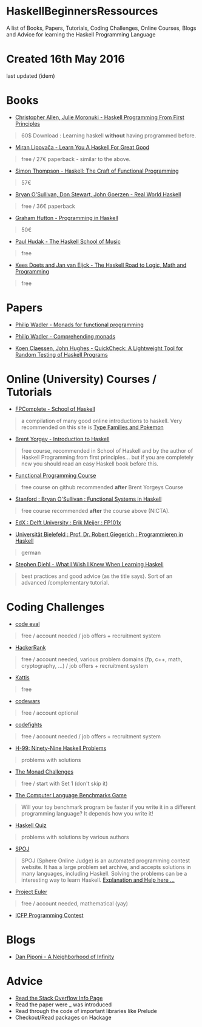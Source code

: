 # HaskellBeginnersRessources
A list of Books, Papers, Tutorials, Coding Challenges, Online Courses, Blogs and Advice for learning the Haskell Programming Language


# Created 16th May 2016
last updated (idem)





# Books
- [Christopher Allen, Julie Moronuki - Haskell Programming From First Principles](http://haskellbook.com/) 
> 60$ Download : Learning haskell **without** having programmed before.

- [Miran Lipovača - Learn You A Haskell For Great Good](http://learnyouahaskell.com/) 
>free / 27€ paperback - similar to the above.

- [Simon Thompson - Haskell: The Craft of Functional Programming](http://www.haskellcraft.com/craft3e/Home.html)
>57€

- [Bryan O'Sullivan, Don Stewart, John Goerzen - Real World Haskell](http://book.realworldhaskell.org/) 
>free / 36€ paperback

- [Graham Hutton - Programming in Haskell](http://www.cs.nott.ac.uk/~pszgmh/book.html) 
> 50€

- [Paul Hudak - The Haskell School of Music](http://haskell.cs.yale.edu/wp-content/uploads/2015/03/HSoM.pdf) 
>free

- [Kees Doets and Jan van Eijck - The Haskell Road to Logic, Math and Programming](https://fldit-www.cs.uni-dortmund.de/~peter/PS07/HR.pdf)
> free





# Papers

- [Philip Wadler - Monads for functional programming](http://homepages.inf.ed.ac.uk/wadler/papers/marktoberdorf/baastad.pdf) 

- [Philip Wadler - Comprehending monads](http://www.diku.dk/hjemmesider/ansatte/henglein/papers/wadler1992.pdf) 

- [Koen Claessen, John Hughes - QuickCheck: A Lightweight Tool for Random Testing of Haskell Programs](http://www.eecs.northwestern.edu/~robby/courses/395-495-2009-fall/quick.pdf) 






# Online (University) Courses / Tutorials

- [FPComplete - School of Haskell](https://www.schoolofhaskell.com/) 
> a compilation of many good online introductions to haskell. Very recommended on this site is [Type Families and Pokemon](https://www.schoolofhaskell.com/school/to-infinity-and-beyond/pick-of-the-week/type-families-and-pokemon) 

- [Brent Yorgey - Introduction to Haskell](http://www.cis.upenn.edu/~cis194/lectures.html) 
> free course, recommended in School of Haskell and by the author of Haskell Programming from first principles... but if you are completely new you should read an easy Haskell book before this.

- [Functional Programming Course](https://github.com/NICTA/course) 
> free course on github recommended **after** Brent Yorgeys Course

- [Stanford : Bryan O'Sullivan : Functional Systems in Haskell](http://www.scs.stanford.edu/14sp-cs240h/) 
> free course recommended **after** the course above (NICTA).


- [EdX : Delft University : Erik Meijer : FP101x](https://courses.edx.org/courses/course-v1:DelftX+FP101x+3T2015/info)

- [Universität Bielefeld : Prof. Dr. Robert Giegerich : Programmieren in Haskell](https://www.techfak.uni-bielefeld.de/ags/pi/lehre/AuDIWS13/#haskell) 
> german

- [Stephen Diehl - What I Wish I Knew When Learning Haskell](http://dev.stephendiehl.com/hask/#basics)
>best practices and good advice (as the title says). Sort of an advanced /complementary tutorial.





# Coding Challenges

- [code eval](https://www.codeeval.com/) 
> free / account needed / job offers + recruitment system

- [HackerRank](https://www.hackerrank.com/domains) 
> free / account needed, various problem domains (fp, c++, math, cryptography, ...) / job offers + recruitment system

- [Kattis](https://open.kattis.com/problems/) 
> free

- [codewars](http://www.codewars.com/?language=haskell) 
> free / account optional

- [codefights](https://codefights.com/) 
> free / account needed / job offers + recruitment system

- [H-99: Ninety-Nine Haskell Problems](https://wiki.haskell.org/H-99:_Ninety-Nine_Haskell_Problems) 
> problems with solutions

- [The Monad Challenges](https://mightybyte.github.io/monad-challenges/) 
> free / start with Set 1 (don't skip it)

- [The Computer Language Benchmarks Game](http://benchmarksgame.alioth.debian.org/) 
> Will your toy benchmark program be faster if you write it in a different programming language? It depends how you write it!

- [Haskell Quiz](https://wiki.haskell.org/Haskell_Quiz) 
> problems with solutions by various authors

- [SPOJ](http://www.spoj.com/) 
> SPOJ (Sphere Online Judge) is an automated programming contest website. It has a large problem set archive, and accepts solutions in many languages, including Haskell. Solving the problems can be a interesting way to learn Haskell. [Explanation and Help here ...](https://wiki.haskell.org/SPOJ) 

- [Project Euler](https://projecteuler.net/) 
> free / account needed, mathematical (yay)

- [ICFP Programming Contest](httP://icfpcontest.org) 








# Blogs
- [Dan Piponi - A Neighborhood of Infinity ](http://blog.sigfpe.com/) 







# Advice
- [Read the Stack Overflow Info Page](http://stackoverflow.com/tags/haskell/info) 
- Read the paper were _ was introduced
- Read through the code of important libraries like Prelude
- Checkout/Read packages on Hackage
